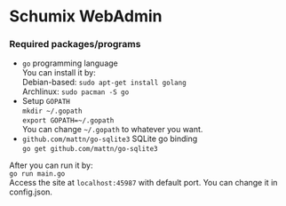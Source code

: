 # Schumix WebAdmin

### Required packages/programs
* `go` programming language<br>
	You can install it by: <br>
	Debian-based: `sudo apt-get install golang`<br>
	Archlinux: `sudo pacman -S go`<br>
* Setup `GOPATH`<br>
	`mkdir ~/.gopath`<br>
	`export GOPATH=~/.gopath`<br>
	You can change `~/.gopath` to whatever you want.<br>
* `github.com/mattn/go-sqlite3` SQLite go binding<br>
	`go get github.com/mattn/go-sqlite3`

After you can run it by:<br>
`go run main.go`<br>
Access the site at `localhost:45987` with default port. You can change it in config.json.